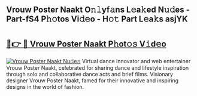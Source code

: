 ## Vrouw Poster Naakt O𝚗𝚕yf𝚊ns L𝚎a𝚔ed N𝚞𝚍es - Part-fS4 P𝚑𝚘tos Vi𝚍𝚎o - H𝚘𝚝 Part L𝚎a𝚔s asjYK

# <h2><a href="http://kfdlvre.oniu.top/?m=Vrouw+Poster+Naakt">🔗👉 🔴 Vrouw Poster Naakt P𝚑ot𝚘𝚜 V𝚒d𝚎o</a></h2>

[![Vrouw Poster Naakt Nu𝚍e𝚜](https://i.imgur.com/0qMVB7G.gif)](http://kfdlvre.oniu.top/?m=Vrouw+Poster+Naakt)
Virtual dance innovator and web entertainer Vrouw Poster Naakt, celebrated for sharing dance and lifestyle inspiration through solo and collaborative dance acts and brief films. Visionary designer Vrouw Poster Naakt, famed for their innovative and inspiring designs in the world of fashion.  

